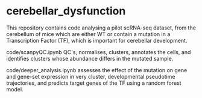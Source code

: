 # cerebellar_dysfunction
This repository contains code analysing a pilot scRNA-seq dataset, from the cerebellum of mice which are either WT or contain a mutation in a Transcription Factor (TF), which is important for cerebellar development.

code/scanpyQC.ipynb QC's, normalises, clusters, annotates the cells, and identifies clusters whose abundance differs in the mutated sample.

code/deeper_analysis.ipynb assesses the effect of the mutation on gene and gene-set expression in very cluster, developmental pseudotime trajectories, and predicts target genes of the TF using a random forest model.
